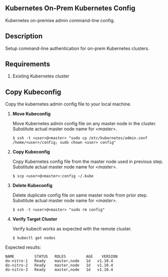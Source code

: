 ## Kubernetes On-Prem Kubernetes Config ##

Kubernetes on-premise admin command-line config.

## Description ##

Setup command-line authentication for on-prem Kubernetes clusters.

## Requirements ##

1. Existing Kubernetes cluster 

## Copy Kubeconfig ##

Copy the kubernetes admin config file to your local machine.  

1. __Move Kubeconfig__ 

   Move Kubernetes admin config file on any master node in the cluster.  Substitute actual master node name for _\<master\>_.

   `$ ssh -t <user>@<master> "sudo cp /etc/kubernetes/admin.conf /home/<user>/config; sudo chown <user> config"`

2. __Copy Kubeconfig__ 

   Copy Kubernetes config file from the master node used in previous step.  Substitute actual master node name for _\<master\>_.

   `$ scp <user>@<master>:config ~/.kube`

3. __Delete Kubeconfig__ 

   Delete duplicate config file on same master node from prior step.  Substitute actual master node name for _\<master\>_.

   `$ ssh -t <user>@<master> "sudo rm config"`


4. __Verify Target Cluster__

   Verify kubectl works as expected with the remote cluster.

   `$ kubectl get nodes` 

Expected results:
```
NAME         STATUS   ROLES         AGE    VERSION
do-nitro-1   Ready    master,node   1d   v1.10.4
do-nitro-2   Ready    master,node   1d   v1.10.4
do-nitro-3   Ready    master,node   1d   v1.10.4
```